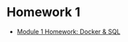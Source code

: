 # Homework 1

* [Module 1 Homework: Docker & SQL](https://github.com/tzuyuchiu/data-engineering-zoomcamp/blob/main/01-docker-terraform/homework.md)













